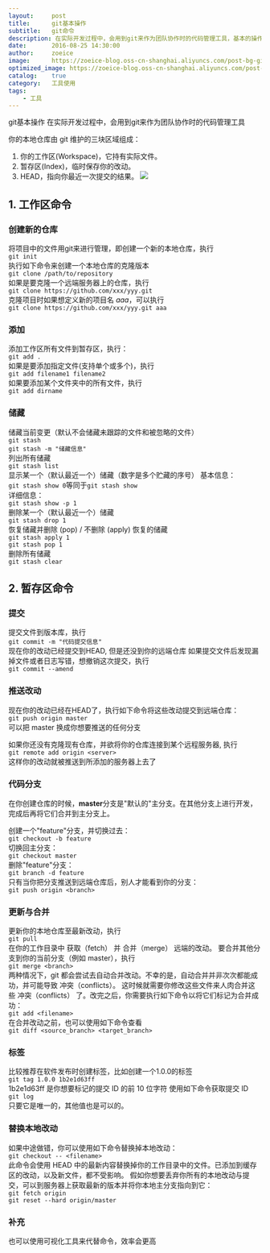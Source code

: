 ```yaml
---
layout:     post
title:      git基本操作
subtitle:   git命令
description: 在实际开发过程中，会用到git来作为团队协作时的代码管理工具，基本的操作如下
date:       2016-08-25 14:30:00
author:     zoeice
image:      https://zoeice-blog.oss-cn-shanghai.aliyuncs.com/post-bg-git-use.jpg
optimized_image: https://zoeice-blog.oss-cn-shanghai.aliyuncs.com/post-bg-git-use.jpg?x-oss-process=image/resize,w_380
catalog:    true
category:   工具使用
tags:
    - 工具
---
```


git基本操作
在实际开发过程中，会用到git来作为团队协作时的代码管理工具

你的本地仓库由 git 维护的三块区域组成：
1. 你的工作区(Workspace)，它持有实际文件。
2. 暂存区(Index)，临时保存你的改动。
3. HEAD，指向你最近一次提交的结果。
![](https://zoeice-blog.oss-cn-shanghai.aliyuncs.com/content/post-git-local.png)

## 1. 工作区命令
### 创建新的仓库
将项目中的文件用git来进行管理，即创建一个新的本地仓库，执行
<br>`git init`<br>
执行如下命令来创建一个本地仓库的克隆版本
<br>`git clone /path/to/repository`<br>
如果是要克隆一个远端服务器上的仓库，执行
<br>`git clone https://github.com/xxx/yyy.git`<br>
克隆项目时如果想定义新的项目名 *aaa*，可以执行
<br>`git clone https://github.com/xxx/yyy.git aaa`<br>

### 添加
添加工作区所有文件到暂存区，执行：
<br>`git add .`<br>
如果是要添加指定文件(支持单个或多个)，执行
<br>`git add filename1 filename2`<br>
如果要添加某个文件夹中的所有文件，执行
<br>`git add dirname`<br>

### 储藏
储藏当前变更（默认不会储藏未跟踪的文件和被忽略的文件）
<br>`git stash`<br>
`git stash -m "储藏信息"`<br>
列出所有储藏
<br>`git stash list`<br>
显示某一个（默认最近一个）储藏（数字是多个贮藏的序号）
基本信息：<br>`git stash show 0`等同于`git stash show`<br>
详细信息：<br>`git stash show -p 1`<br>
删除某一个（默认最近一个）储藏
<br>`git stash drop 1`<br>
恢复储藏并删除 (pop) / 不删除 (apply) 恢复的储藏
<br>`git stash apply 1`<br>
`git stash pop 1`<br>
删除所有储藏
<br>`git stash clear`<br>

## 2. 暂存区命令
### 提交
提交文件到版本库，执行
<br>`git commit -m "代码提交信息"`<br>
现在你的改动已经提交到HEAD, 但是还没到你的远端仓库
如果提交文件后发现漏掉文件或者日志写错，想撤销这次提交，执行
<br>`git commit --amend`<br>

### 推送改动
现在你的改动已经在HEAD了，执行如下命令将这些改动提交到远端仓库：
<br>`git push origin master`<br>
可以把 master 换成你想要推送的任何分支

如果你还没有克隆现有仓库，并欲将你的仓库连接到某个远程服务器, 执行
<br>`git remote add origin <server>`<br>
这样你的改动就被推送到所添加的服务器上去了

### 代码分支
在你创建仓库的时候，**master**分支是"默认的"主分支。在其他分支上进行开发，完成后再将它们合并到主分支上。

创建一个"feature"分支，并切换过去：
<br>`git checkout -b feature`<br>
切换回主分支：
<br>`git checkout master`<br>
删除"feature"分支：
<br>`git branch -d feature`<br>
只有当你把分支推送到远端仓库后，别人才能看到你的分支：
<br>`git push origin <branch>`<br>

### 更新与合并
更新你的本地仓库至最新改动，执行
<br>`git pull`<br>
在你的工作目录中 获取（fetch） 并 合并（merge） 远端的改动。
要合并其他分支到你的当前分支（例如 master），执行
<br>`git merge <branch>`<br>
两种情况下，git 都会尝试去自动合并改动。不幸的是，自动合并并非次次都能成功，并可能导致 冲突（conflicts）。 这时候就需要你修改这些文件来人肉合并这些 冲突（conflicts） 了。改完之后，你需要执行如下命令以将它们标记为合并成功：
<br>`git add <filename>`<br>
在合并改动之前，也可以使用如下命令查看
<br>`git diff <source_branch> <target_branch>`<br>

### 标签
比较推荐在软件发布时创建标签，比如创建一个1.0.0的标签
<br>`git tag 1.0.0 1b2e1d63ff`<br>
1b2e1d63ff 是你想要标记的提交 ID 的前 10 位字符
使用如下命令获取提交 ID
<br>`git log`<br>
只要它是唯一的，其他值也是可以的。

### 替换本地改动
如果中途做错，你可以使用如下命令替换掉本地改动：
<br>`git checkout -- <filename>`<br>
此命令会使用 HEAD 中的最新内容替换掉你的工作目录中的文件。已添加到缓存区的改动，以及新文件，都不受影响。
假如你想要丢弃你所有的本地改动与提交，可以到服务器上获取最新的版本并将你本地主分支指向到它：
<br>`git fetch origin`<br>
`git reset --hard origin/master`<br>

### 补充
也可以使用可视化工具来代替命令，效率会更高
